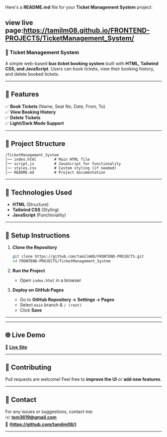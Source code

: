 Here's a **README.md** file for your **Ticket Management System** project:  

view live page:https://tamilm08.github.io/FRONTEND-PROJECTS/TicketManagement_System/
---

### 🚌 Ticket Management System  

A simple web-based **bus ticket booking system** built with **HTML, Tailwind CSS, and JavaScript**. Users can book tickets, view their booking history, and delete booked tickets.

---

## 🚀 Features  
✅ **Book Tickets** (Name, Seat No, Date, From, To)  
✅ **View Booking History**  
✅ **Delete Tickets**  
✅ **Light/Dark Mode Support**  

---

## 📂 Project Structure  
```
/TicketManagement_System  
│── index.html        # Main HTML file  
│── script.js         # JavaScript for functionality  
│── styles.css        # Custom styling (if needed)  
│── README.md         # Project documentation  
```

---

## 🎨 Technologies Used  
- **HTML** (Structure)  
- **Tailwind CSS** (Styling)  
- **JavaScript** (Functionality)  

---

## 🔧 Setup Instructions  
1. **Clone the Repository**  
   ```bash
   git clone https://github.com/tamilm08/FRONTEND-PROJECTS.git
   cd FRONTEND-PROJECTS/TicketManagement_System
   ```

2. **Run the Project**  
   - Open `index.html` in a browser  

3. **Deploy on GitHub Pages**  
   - Go to **GitHub Repository → Settings → Pages**  
   - Select `main` branch & `/ (root)`  
   - Click **Save**  

---



---

## 🌐 Live Demo  
🔗 **[Live Site](https://tamilm08.github.io/TicketManagement_System/)**  

---

## 🤝 Contributing  
Pull requests are welcome! Feel free to **improve the UI** or **add new features**.  

---

## 📧 Contact  
For any issues or suggestions, contact me:  
✉️ **tsm3619@gmail.com**  
🔗 **(https://github.com/tamilm08/)**  

---
